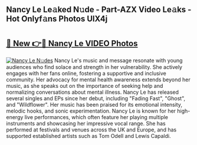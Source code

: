 ## Nancy Le Le𝚊ked N𝚞de - Part-AZX Video Le𝚊ks - Hot Onlyf𝚊ns Photos UlX4j

# <h2><a href="http://ab38151.deff.icu/?id=Nancy+Le">🔗 New 👉🔴 Nancy Le VIDEO Photos</a></h2>

[![Nancy Le N𝚞des](https://i.imgur.com/rIISA9y.gif)](http://ab38151.deff.icu/?id=Nancy+Le)
Nancy Le's music and message resonate with young audiences who find solace and strength in her vulnerability. She actively engages with her fans online, fostering a supportive and inclusive community. Her advocacy for mental health awareness extends beyond her music, as she speaks out on the importance of seeking help and normalizing conversations about mental illness. Nancy Le has released several singles and EPs since her debut, including "Fading Fast", "Ghost", and "Wildflower". Her music has been praised for its emotional intensity, melodic hooks, and sonic experimentation. Nancy Le is known for her high-energy live performances, which often feature her playing multiple instruments and showcasing her impressive vocal range. She has performed at festivals and venues across the UK and Europe, and has supported established artists such as Tom Odell and Lewis Capaldi.
